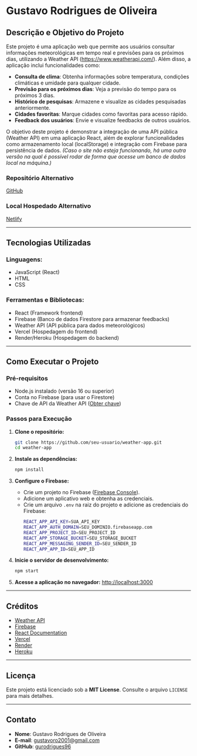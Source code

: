 # Gustavo Rodrigues de Oliveira

## Descrição e Objetivo do Projeto
Este projeto é uma aplicação web que permite aos usuários consultar informações meteorológicas em tempo real e previsões para os próximos dias, utilizando a Weather API (https://www.weatherapi.com/). Além disso, a aplicação inclui funcionalidades como:

- **Consulta de clima**: Obtenha informações sobre temperatura, condições climáticas e umidade para qualquer cidade.
- **Previsão para os próximos dias**: Veja a previsão do tempo para os próximos 3 dias.
- **Histórico de pesquisas**: Armazene e visualize as cidades pesquisadas anteriormente.
- **Cidades favoritas**: Marque cidades como favoritas para acesso rápido.
- **Feedback dos usuários**: Envie e visualize feedbacks de outros usuários.

O objetivo deste projeto é demonstrar a integração de uma API pública (Weather API) em uma aplicação React, além de explorar funcionalidades como armazenamento local (localStorage) e integração com Firebase para persistência de dados. *(Caso o site não esteja funcionando, há uma outra versão na qual é possível rodar de forma que acesse um banco de dados local na máquina.)*

### Repositório Alternativo
[GitHub](https://github.com/gurodrigues96/-07-API-REST---Gustavo-Rodrigues---WeatherAPI)

### Local Hospedado Alternativo
[Netlify](https://weatherapitest07.netlify.app/)

---

## Tecnologias Utilizadas
### Linguagens:
- JavaScript (React)
- HTML
- CSS

### Ferramentas e Bibliotecas:
- React (Framework frontend)
- Firebase (Banco de dados Firestore para armazenar feedbacks)
- Weather API (API pública para dados meteorológicos)
- Vercel (Hospedagem do frontend)
- Render/Heroku (Hospedagem do backend)

---

## Como Executar o Projeto
### Pré-requisitos
- Node.js instalado (versão 16 ou superior)
- Conta no Firebase (para usar o Firestore)
- Chave de API da Weather API ([Obter chave](https://www.weatherapi.com/))

### Passos para Execução
1. **Clone o repositório:**
   ```sh
   git clone https://github.com/seu-usuario/weather-app.git
   cd weather-app
   ```

2. **Instale as dependências:**
   ```sh
   npm install
   ```

3. **Configure o Firebase:**
   - Crie um projeto no Firebase ([Firebase Console](https://console.firebase.google.com/)).
   - Adicione um aplicativo web e obtenha as credenciais.
   - Crie um arquivo `.env` na raiz do projeto e adicione as credenciais do Firebase:
     ```sh
     REACT_APP_API_KEY=SUA_API_KEY
     REACT_APP_AUTH_DOMAIN=SEU_DOMINIO.firebaseapp.com
     REACT_APP_PROJECT_ID=SEU_PROJECT_ID
     REACT_APP_STORAGE_BUCKET=SEU_STORAGE_BUCKET
     REACT_APP_MESSAGING_SENDER_ID=SEU_SENDER_ID
     REACT_APP_APP_ID=SEU_APP_ID
     ```

4. **Inicie o servidor de desenvolvimento:**
   ```sh
   npm start
   ```

5. **Acesse a aplicação no navegador:**
   [http://localhost:3000](http://localhost:3000)

---

## Créditos
- [Weather API](https://www.weatherapi.com/)
- [Firebase](https://firebase.google.com/)
- [React Documentation](https://reactjs.org/)
- [Vercel](https://vercel.com/)
- [Render](https://render.com/)
- [Heroku](https://www.heroku.com/)

---

## Licença
Este projeto está licenciado sob a **MIT License**. Consulte o arquivo `LICENSE` para mais detalhes.

---

## Contato
- **Nome**: Gustavo Rodrigues de Oliveira
- **E-mail**: gustavoro2001@gmail.com
- **GitHub**: [gurodrigues96](https://github.com/gurodrigues96)


